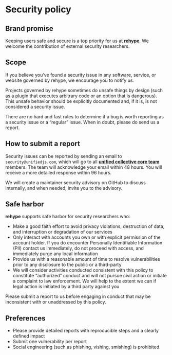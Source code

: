 # Security policy

## Brand promise

Keeping users safe and secure is a top priority for us at
[**rehype**][rehype].
We welcome the contribution of external security researchers.

## Scope

If you believe you’ve found a security issue in any software, service, or
website governed by rehype, we encourage you to notify us.

Projects governed by rehype sometimes do unsafe things by design (such as a
plugin that executes arbitrary code or an option that is dangerous).
This unsafe behavior should be explicitly documented and, if it is, is not
considered a security issue.

There are no hard and fast rules to determine if a bug is worth reporting as a
security issue or a “regular” issue.
When in doubt, please do send us a report.

## How to submit a report

Security issues can be reported by sending an email to `security@unifiedjs.com`,
which will go to all [**unified collective core team**][core] members.
The team will acknowledge your email within 48 hours.
You will receive a more detailed response within 96 hours.

We will create a maintainer security advisory on GitHub to discuss internally,
and when needed, invite you to the advisory.

## Safe harbor

**rehype** supports safe harbor for security researchers who:

* Make a good faith effort to avoid privacy violations, destruction of data,
  and interruption or degradation of our services
* Only interact with accounts you own or with explicit permission of the
  account holder.
  If you do encounter Personally Identifiable Information (PII) contact us
  immediately, do not proceed with access, and immediately purge any local
  information
* Provide us with a reasonable amount of time to resolve vulnerabilities prior
  to any disclosure to the public or a third-party
* We will consider activities conducted consistent with this policy to
  constitute “authorized” conduct and will not pursue civil action or initiate
  a complaint to law enforcement.
  We will help to the extent we can if legal action is initiated by a third
  party against you

Please submit a report to us before engaging in conduct that may be inconsistent
with or unaddressed by this policy.

## Preferences

* Please provide detailed reports with reproducible steps and a clearly
  defined impact
* Submit one vulnerability per report
* Social engineering (such as phishing, vishing, smishing) is prohibited

[rehype]: https://github.com/rehypejs

[core]: https://github.com/unifiedjs/collective#core-team
